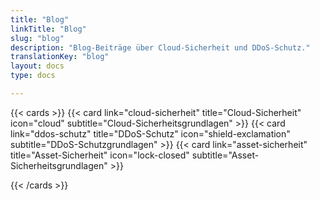 ```yaml
---
title: "Blog"
linkTitle: "Blog"
slug: "blog"
description: "Blog-Beiträge über Cloud-Sicherheit und DDoS-Schutz."
translationKey: "blog"
layout: docs
type: docs

---
```


{{< cards >}}
  {{< card link="cloud-sicherheit" title="Cloud-Sicherheit" icon="cloud" subtitle="Cloud-Sicherheitsgrundlagen" >}}
  {{< card link="ddos-schutz" title="DDoS-Schutz" icon="shield-exclamation" subtitle="DDoS-Schutzgrundlagen" >}}
  {{< card link="asset-sicherheit" title="Asset-Sicherheit" icon="lock-closed" subtitle="Asset-Sicherheitsgrundlagen" >}}

{{< /cards >}} 